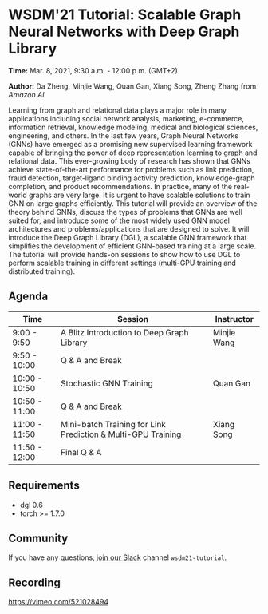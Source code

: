 WSDM'21 Tutorial: Scalable Graph Neural Networks with Deep Graph Library
===

**Time:** Mar. 8, 2021, 9:30 a.m. - 12:00 p.m. (GMT+2)

**Author:** Da Zheng, Minjie Wang, Quan Gan, Xiang Song, Zheng Zhang from *Amazon AI*

Learning from graph and relational data plays a major role in many applications including social network analysis, marketing, e-commerce, information retrieval, knowledge modeling, medical and biological sciences, engineering, and others. In the last few years, Graph Neural Networks (GNNs) have emerged as a promising new supervised learning framework capable of bringing the power of deep representation learning to graph and relational data. This ever-growing body of research has shown that GNNs achieve state-of-the-art performance for problems such as link prediction, fraud detection, target-ligand binding activity prediction, knowledge-graph completion, and product recommendations. In practice, many of the real-world graphs are very large. It is urgent to have scalable solutions to train GNN on large graphs efficiently. This tutorial will provide an overview of the theory behind GNNs, discuss the types of problems that GNNs are well suited for, and introduce some of the most widely used GNN model architectures and problems/applications that are designed to solve. It will introduce the Deep Graph Library (DGL), a scalable GNN framework that simplifies the development of efficient GNN-based training at a large scale. The tutorial will provide hands-on sessions to show how to use DGL to perform scalable training in different settings (multi-GPU training and distributed training).

Agenda
---

| Time  | Session | Instructor |
| --- | --- | --- |
| 9:00 - 9:50 | A Blitz Introduction to Deep Graph Library | Minjie Wang | 
| 9:50 - 10:00 | Q & A and Break |  |
| 10:00 - 10:50 | Stochastic GNN Training | Quan Gan |
| 10:50 - 11:00 | Q & A and Break |  |
| 11:00 - 11:50 | Mini-batch Training for Link Prediction & Multi-GPU Training | Xiang Song |
| 11:50 - 12:00 | Final Q & A | |

Requirements
---

* dgl 0.6
* torch >= 1.7.0

Community
---

If you have any questions, [join our Slack](https://join.slack.com/t/deep-graph-library/shared_invite/zt-eb4ict1g-xcg3PhZAFAB8p6dtKuP6xQ) channel `wsdm21-tutorial`.

Recording
---
https://vimeo.com/521028494
